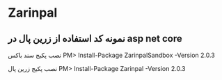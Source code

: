 # Zarinpal
نمونه کد استفاده از زرین پال در asp net core
----------------------------
نصب پکیج سند باکس
PM> Install-Package ZarinpalSandbox -Version 2.0.3

نصب پکیج زرین پال
PM> Install-Package Zarinpal -Version 2.0.3
